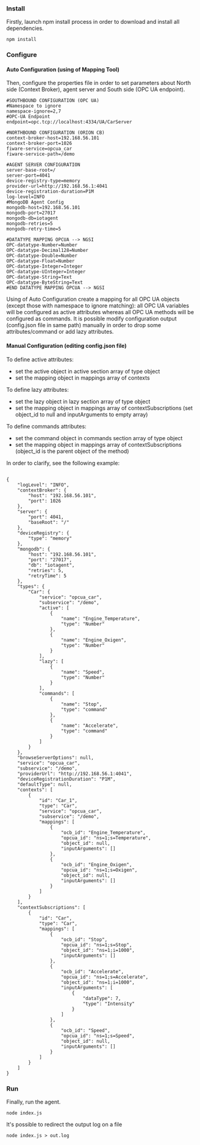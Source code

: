 ### Install 
Firstly, launch npm install process in order to download and install all dependencies.
```
npm install
```
### Configure

#### Auto Configuration (using of Mapping Tool)
Then, configure the properties file in order to set parameters about North side (Context Broker), agent server and South side (OPC UA endpoint).
```
#SOUTHBOUND CONFIGURATION (OPC UA)
#Namespace to ignore
namespace-ignore=2,7
#OPC-UA Endpoint
endpoint=opc.tcp://localhost:4334/UA/CarServer

#NORTHBOUND CONFIGURATION (ORION CB)
context-broker-host=192.168.56.101
context-broker-port=1026
fiware-service=opcua_car
fiware-service-path=/demo

#AGENT SERVER CONFIGURATION
server-base-root=/
server-port=4041
device-registry-type=memory
provider-url=http://192.168.56.1:4041
device-registration-duration=P1M
log-level=INFO
#MongoDB Agent Config
mongodb-host=192.168.56.101
mongodb-port=27017
mongodb-db=iotagent
mongodb-retries=5
mongodb-retry-time=5

#DATATYPE MAPPING OPCUA --> NGSI
OPC-datatype-Number=Number
OPC-datatype-Decimal128=Number
OPC-datatype-Double=Number
OPC-datatype-Float=Number
OPC-datatype-Integer=Integer
OPC-datatype-UInteger=Integer
OPC-datatype-String=Text
OPC-datatype-ByteString=Text
#END DATATYPE MAPPING OPCUA --> NGSI
```
Using of Auto Configuration create a mapping for all OPC UA objects (except those with namespace to ignore matching): all OPC UA variables will be configured as active attributes whereas all OPC UA methods will be configured as commands. It is possible modify configuration output (config.json file in same path) manually in order to drop some attributes/command or add lazy attributes. 

#### Manual Configuration (editing config.json file)
To define active attributes:
* set the active object in active section array of type object
* set the mapping object in mappings array of contexts

To define lazy attributes:
* set the lazy object in lazy section array of type object
* set the mapping object in mappings array of contextSubscriptions (set object_id to null and inputArguments to empty array)

To define commands attributes:
* set the command object in commands section array of type object
* set the mapping object in mappings array of contextSubscriptions (object_id is the parent object of the method)

In order to clarify, see the following example:

```

{
    "logLevel": "INFO",
    "contextBroker": {
        "host": "192.168.56.101",
        "port": 1026
    },
    "server": {
        "port": 4041,
        "baseRoot": "/"
    },
    "deviceRegistry": {
        "type": "memory"
    },
    "mongodb": {
        "host": "192.168.56.101",
        "port": "27017",
        "db": "iotagent",
        "retries": 5,
        "retryTime": 5
    },
    "types": {
        "Car": {
            "service": "opcua_car",
            "subservice": "/demo",
            "active": [
                {
                    "name": "Engine_Temperature",
                    "type": "Number"
                },
                {
                    "name": "Engine_Oxigen",
                    "type": "Number"
                }
            ],
            "lazy": [
            	{
                    "name": "Speed",
                    "type": "Number"
                }
            ],
            "commands": [
                {
                    "name": "Stop",
                    "type": "command"
                },
                {
                    "name": "Accelerate",
                    "type": "command"
                }
            ]
        }
    },
    "browseServerOptions": null,
    "service": "opcua_car",
    "subservice": "/demo",
    "providerUrl": "http://192.168.56.1:4041",
    "deviceRegistrationDuration": "P1M",
    "defaultType": null,
    "contexts": [
        {
            "id": "Car_1",
            "type": "Car",
            "service": "opcua_car",
            "subservice": "/demo",
            "mappings": [
                {
                    "ocb_id": "Engine_Temperature",
                    "opcua_id": "ns=1;s=Temperature",
                    "object_id": null,
                    "inputArguments": []
                },
                {
                    "ocb_id": "Engine_Oxigen",
                    "opcua_id": "ns=1;s=Oxigen",
                    "object_id": null,
                    "inputArguments": []
                }
            ]
        }
    ],
    "contextSubscriptions": [
        {
            "id": "Car",
            "type": "Car",
            "mappings": [
                {
                    "ocb_id": "Stop",
                    "opcua_id": "ns=1;s=Stop",
                    "object_id": "ns=1;i=1000",
                    "inputArguments": []
                },
                {
                    "ocb_id": "Accelerate",
                    "opcua_id": "ns=1;s=Accelerate",
                    "object_id": "ns=1;i=1000",
                    "inputArguments": [
                        {
                            "dataType": 7,
                            "type": "Intensity"
                        }
                    ]
                },
                {
                    "ocb_id": "Speed",
                    "opcua_id": "ns=1;s=Speed",
                    "object_id": null,
                    "inputArguments": []
                }
            ]
        }
    ]
}
```

### Run
Finally, run the agent. 
```
node index.js
```
It's possible to redirect the output log on a file
```
node index.js > out.log
```
